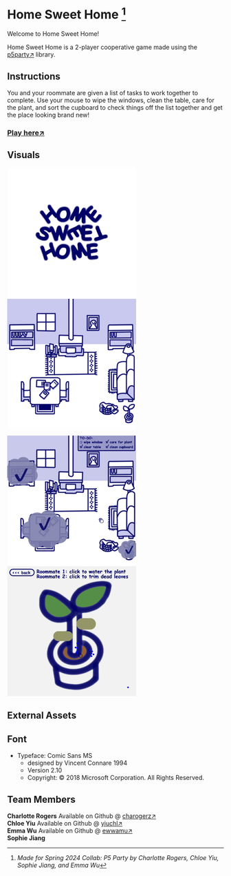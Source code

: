 # Home Sweet Home [^1]

Welcome to Home Sweet Home!

Home Sweet Home is a 2-player cooperative game made using the [p5party↗](https://p5party.org/) library.


## Instructions
You and your roommate are given a list of tasks to work together to complete. Use your mouse to wipe the windows, clean the table, care for the plant, and sort the cupboard to check things off the list together and get the place looking brand new!

### [Play here↗](https://rogec540.github.io/GameB/src/index.html)

## Visuals

<img src="./src/assets/images/title.gif" alt="title screen gif" width="300" /> <img src="./src/assets/images/room.jpg" alt="room background image" width="300" />

<img src="./src/assets/images/roomScreenshot.png" alt="screenshot of the room with some items checked off" width="300" /> <img src="./src/assets/images/plantScreenshot.png" alt="plant game screenshot" width="300" />

## External Assets

## Font

- Typeface: Comic Sans MS
  - designed by Vincent Connare 1994
  - Version 2.10
  - Copyright: © 2018 Microsoft Corporation. All Rights Reserved.

## Team Members

**Charlotte Rogers** Available on Github @ [charogerz↗](https://github.com/charogerz)\
**Chloe Yiu** Available on Github @ [yiuchl↗](https://github.com/yiuchl)\
**Emma Wu** Available on Github @ [ewwamu↗](https://github.com/ewwamu)\
**Sophie Jiang**


[^1]: _Made for Spring 2024 Collab: P5 Party by Charlotte Rogers, Chloe Yiu, Sophie Jiang, and Emma Wu_
